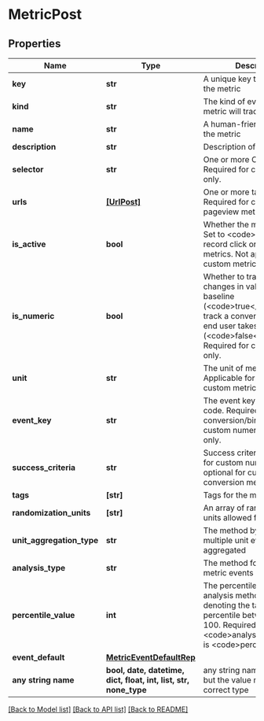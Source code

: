 # MetricPost


## Properties
Name | Type | Description | Notes
------------ | ------------- | ------------- | -------------
**key** | **str** | A unique key to reference the metric | 
**kind** | **str** | The kind of event your metric will track | 
**name** | **str** | A human-friendly name for the metric | [optional] 
**description** | **str** | Description of the metric | [optional] 
**selector** | **str** | One or more CSS selectors. Required for click metrics only. | [optional] 
**urls** | [**[UrlPost]**](UrlPost.md) | One or more target URLs. Required for click and pageview metrics only. | [optional] 
**is_active** | **bool** | Whether the metric is active. Set to &lt;code&gt;true&lt;/code&gt; to record click or pageview metrics. Not applicable for custom metrics. | [optional] 
**is_numeric** | **bool** | Whether to track numeric changes in value against a baseline (&lt;code&gt;true&lt;/code&gt;) or to track a conversion when an end user takes an action (&lt;code&gt;false&lt;/code&gt;). Required for custom metrics only. | [optional] 
**unit** | **str** | The unit of measure. Applicable for numeric custom metrics only. | [optional] 
**event_key** | **str** | The event key to use in your code. Required for custom conversion/binary and custom numeric metrics only. | [optional] 
**success_criteria** | **str** | Success criteria. Required for custom numeric metrics, optional for custom conversion metrics. | [optional] 
**tags** | **[str]** | Tags for the metric | [optional] 
**randomization_units** | **[str]** | An array of randomization units allowed for this metric | [optional] 
**unit_aggregation_type** | **str** | The method by which multiple unit event values are aggregated | [optional] 
**analysis_type** | **str** | The method for analyzing metric events | [optional] 
**percentile_value** | **int** | The percentile for the analysis method. An integer denoting the target percentile between 0 and 100. Required when &lt;code&gt;analysisType&lt;/code&gt; is &lt;code&gt;percentile&lt;/code&gt;. | [optional] 
**event_default** | [**MetricEventDefaultRep**](MetricEventDefaultRep.md) |  | [optional] 
**any string name** | **bool, date, datetime, dict, float, int, list, str, none_type** | any string name can be used but the value must be the correct type | [optional]

[[Back to Model list]](../README.md#documentation-for-models) [[Back to API list]](../README.md#documentation-for-api-endpoints) [[Back to README]](../README.md)


